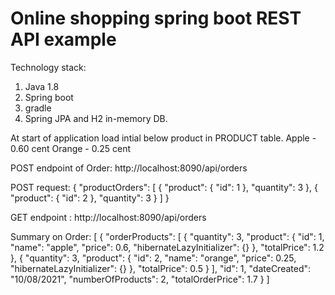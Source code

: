# Online shopping spring boot REST API example
Technology stack:
1) Java 1.8
2) Spring boot
3) gradle
4) Spring JPA and H2 in-memory DB.

At start of application load intial below product in PRODUCT table.
Apple - 0.60 cent
Orange - 0.25 cent

POST endpoint of Order:
http://localhost:8090/api/orders

POST request:
{
    "productOrders": [
        {
            "product": {
                "id": 1
            },
            "quantity": 3
        },
        {
            "product": {
                "id": 2
            },
            "quantity": 3
        }
    ]
}

GET endpoint : http://localhost:8090/api/orders

Summary on Order:
[
    {
        "orderProducts": [
            {
                "quantity": 3,
                "product": {
                    "id": 1,
                    "name": "apple",
                    "price": 0.6,
                    "hibernateLazyInitializer": {}
                },
                "totalPrice": 1.2
            },
            {
                "quantity": 3,
                "product": {
                    "id": 2,
                    "name": "orange",
                    "price": 0.25,
                    "hibernateLazyInitializer": {}
                },
                "totalPrice": 0.5
            }
        ],
        "id": 1,
        "dateCreated": "10/08/2021",
        "numberOfProducts": 2,
        "totalOrderPrice": 1.7
    }
]


